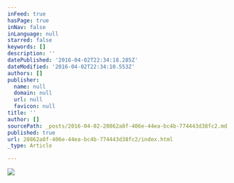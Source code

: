 ```yaml
---
inFeed: true
hasPage: true
inNav: false
inLanguage: null
starred: false
keywords: []
description: ''
datePublished: '2016-04-02T22:34:18.285Z'
dateModified: '2016-04-02T22:34:10.553Z'
authors: []
publisher:
  name: null
  domain: null
  url: null
  favicon: null
title: ''
author: []
sourcePath: _posts/2016-04-02-20862a8f-406e-44ea-bc4b-774443d38fc2.md
published: true
url: 20862a8f-406e-44ea-bc4b-774443d38fc2/index.html
_type: Article

---
```

![](https://the-grid-user-content.s3-us-west-2.amazonaws.com/2d945daa-1797-4871-804f-315d2a4ca37e.jpg)